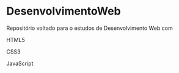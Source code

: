 # DesenvolvimentoWeb

Repositório voltado para o estudos de Desenvolvimento Web com 

HTML5

CSS3  

JavaScript

